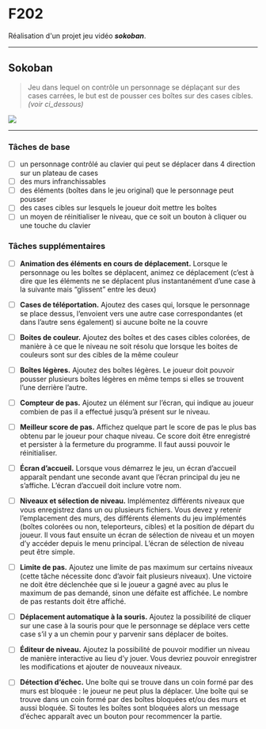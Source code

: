 # F202

Réalisation d'un projet jeu vidéo ***sokoban***.

---

## Sokoban
>    Jeu dans lequel on contrôle un personnage se déplaçant sur des cases carrées, le but est de pousser ces boîtes sur des cases cibles.
>*(voir ci_dessous)*

![](/first%20try/srcst%20try/src/images/220px-Sokoban_ani.gif)

---
### Tâches de base

- [ ] un personnage contrôlé au clavier qui peut se déplacer dans 4 direction sur un plateau de cases
- [ ] des murs infranchissables
- [ ] des éléments (boîtes dans le jeu original) que le personnage peut pousser
- [ ] des cases cibles sur lesquels le joueur doit mettre les boîtes
- [ ] un moyen de réinitialiser le niveau, que ce soit un bouton à cliquer ou une touche du clavier

### Tâches supplémentaires

- [ ] **Animation des éléments en cours de déplacement.** Lorsque le personnage ou les
boîtes se déplacent, animez ce déplacement (c’est à dire que les éléments ne se déplacent
plus instantanément d’une case à la suivante mais “glissent” entre les deux)

- [ ] **Cases de téléportation.** Ajoutez des cases qui, lorsque le personnage se place dessus, l’envoient vers une autre case correspondantes (et dans l’autre sens également) si
aucune boîte ne la couvre

- [ ] **Boites de couleur.** Ajoutez des boîtes et des cases cibles colorées, de manière à ce que
le niveau ne soit résolu que lorsque les boites de couleurs sont sur des cibles de la même
couleur

- [ ] **Boîtes légères.** Ajoutez des boîtes légères. Le joueur doit pouvoir pousser plusieurs
boîtes légères en même temps si elles se trouvent l’une derrière l’autre.

- [ ] **Compteur de pas.** Ajoutez un élément sur l’écran, qui indique au joueur combien de
pas il a effectué jusqu’à présent sur le niveau.

- [ ] **Meilleur score de pas.** Affichez quelque part le score de pas le plus bas obtenu par le
joueur pour chaque niveau. Ce score doit être enregistré et persister à la fermeture du
programme. Il faut aussi pouvoir le réinitialiser.

- [ ] **Écran d’accueil.** Lorsque vous démarrez le jeu, un écran d’accueil apparaît pendant
une seconde avant que l’écran principal du jeu ne s’affiche. L’écran d’accueil doit inclure
votre nom.

- [ ] **Niveaux et sélection de niveau.** Implémentez différents niveaux que vous enregistrez
dans un ou plusieurs fichiers. Vous devez y retenir l’emplacement des murs, des différents élements du jeu implémentés (boîtes colorées ou non, teleporteurs, cibles) et la position de départ du joueur. Il vous faut ensuite un écran de sélection de niveau et un moyen d’y accéder depuis le menu principal. L’écran de sélection de niveau peut être simple.

- [ ] **Limite de pas.** Ajoutez une limite de pas maximum sur certains niveaux (cette tâche
nécessite donc d’avoir fait plusieurs niveaux). Une victoire ne doit être déclenchée que
si le joueur a gagné avec au plus le maximum de pas demandé, sinon une défaite est
affichée. Le nombre de pas restants doit être affiché.

- [ ] **Déplacement automatique à la souris.** Ajoutez la possibilité de cliquer sur une case
à la souris pour que le personnage se déplace vers cette case s’il y a un chemin pour y
parvenir sans déplacer de boites.

- [ ] **Éditeur de niveau.** Ajoutez la possibilité de pouvoir modifier un niveau de manière
interactive au lieu d’y jouer. Vous devriez pouvoir enregistrer les modifications et ajouter
de nouveaux niveaux.

- [ ] **Détection d’échec.** Une boîte qui se trouve dans un coin formé par des murs est bloquée : le joueur ne peut plus la déplacer. Une boîte qui se trouve dans un coin formé par
des boîtes bloquées et/ou des murs et aussi bloquée. Si toutes les boîtes sont bloquées
alors un message d’échec apparaît avec un bouton pour recommencer la partie.
